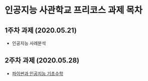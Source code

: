 # 인공지능 사관학교 프리코스 과제 목차

## 1주차 과제 (2020.05.21)
* 인공지능 사례분석

## 2주차 과제 (2020.05.28)
* [파이썬과 인공지능 기초수학](https://github.com/soda723/pooh/blob/master/2%EC%A3%BC%EC%B0%A8%EA%B3%BC%EC%A0%9C.ipynb)
